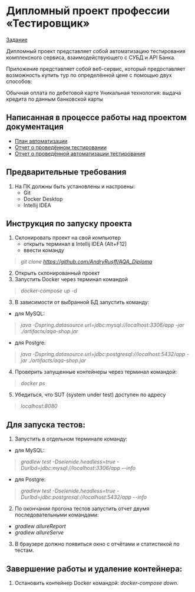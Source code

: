 # Дипломный проект профессии «Тестировщик»

[Задание](https://github.com/netology-code/qa-diploma)

Дипломный проект представляет собой автоматизацию тестирования комплексного сервиса, взаимодействующего с СУБД и API Банка.

Приложение представляет собой веб-сервис, который предоставляет возможность купить тур по определённой цене с помощью двух способов:

Обычная оплата по дебетовой карте
Уникальная технология: выдача кредита по данным банковской карты

## Написанная в процессе работы над проектом документация

- [План автоматизации](https://github.com/AndryRusff/AQA_Diploma/blob/master/doc/Plan.md)
- [Отчет о проведённом тестировании](https://github.com/AndryRusff/AQA_Diploma/blob/master/doc/Report.md)
- [Отчет о проведённой автоматизации тестирования](https://github.com/AndryRusff/AQA_Diploma/blob/master/doc/Summary.md)

## Предварительные требования
1. На ПК должны быть установлены и настроены:
	- Git
	- Docker Desktop
	- Intellij IDEA
	
## Инструкция по запуску проекта
1. Склонировать проект на свой компьютер
	- открыть терминал в Intellij IDEA (Alt+F12)
	- ввести команду 
> *git clone https://github.com/AndryRusff/AQA_Diploma*

2. Открыть склонированный проект 
3. Запустить Docker через терминал командой 
> *docker-compose up -d*

3. В зависимости от выбранной БД запустить команду: 
- для MySQL: 
> *java -Dspring.datasource.url=jdbc:mysql://localhost:3306/app -jar ./artifacts/aqa-shop.jar*

- для Postgre: 
> *java -Dspring.datasource.url=jdbc:postgresql://localhost:5432/app -jar ./artifacts/aqa-shop.jar*

4. Проверить запущенные контейнеры через терминал командой: 
> *docker ps*

5. Убедиться, что SUT (system under test) доступен по адресу 
> *localhost:8080*

## Для запуска тестов:
1. Запустить в отдельном терминале команду: 
- для MySQL: 
> *gradlew test -Dselenide.headless=true -Durlbd=jdbc:mysql://localhost:3306/app --info* 

- для Postgre: 
> *gradlew test -Dselenide.headless=true -Durlbd=jdbc:postgresql://localhost:5432/app --info*

2. По окончании прогона тестов запустить отчет двумя последовательными командами:
- *gradlew allureReport*
- *gradlew allureServe*
3. В браузере должно появиться окно с отчётами и статистикой по тестам.

## Завершение работы и удаление контейнера:
1. Остановить контейнер Docker командой: *docker-compose down*.
